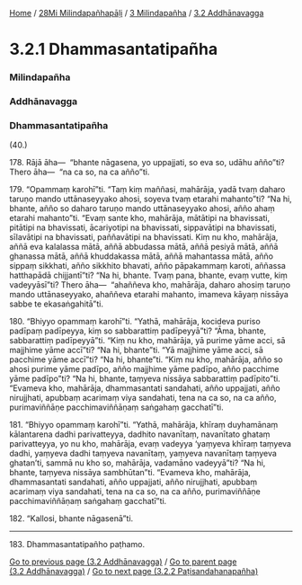 
[Home](/) / [28Mi Milindapañhapāḷi](/tipitaka/28Mi.md) / [3 Milindapañha](/tipitaka/28Mi/3.md) / [3.2 Addhānavagga](/tipitaka/28Mi/3/3.2.md)

# 3.2.1 Dhammasantatipañha

### Milindapañha

### Addhānavagga

### Dhammasantatipañha

(40.)

178\. Rājā āha—  “bhante nāgasena, yo uppajjati, so eva so, udāhu añño”ti? Thero āha—  “na ca so, na ca añño”ti.

179\. “Opammaṃ karohī”ti. “Taṃ kiṃ maññasi, mahārāja, yadā tvaṃ daharo taruṇo mando uttānaseyyako ahosi, soyeva tvaṃ etarahi mahanto”ti? “Na hi, bhante, añño so daharo taruṇo mando uttānaseyyako ahosi, añño ahaṃ etarahi mahanto”ti. “Evaṃ sante kho, mahārāja, mātātipi na bhavissati, pitātipi na bhavissati, ācariyotipi na bhavissati, sippavātipi na bhavissati, sīlavātipi na bhavissati, paññavātipi na bhavissati. Kiṃ nu kho, mahārāja, aññā eva kalalassa mātā, aññā abbudassa mātā, aññā pesiyā mātā, aññā ghanassa mātā, aññā khuddakassa mātā, aññā mahantassa mātā, añño sippaṃ sikkhati, añño sikkhito bhavati, añño pāpakammaṃ karoti, aññassa hatthapādā chijjantī”ti? “Na hi, bhante. Tvaṃ pana, bhante, evaṃ vutte, kiṃ vadeyyāsī”ti? Thero āha—  “ahaññeva kho, mahārāja, daharo ahosiṃ taruṇo mando uttānaseyyako, ahaññeva etarahi mahanto, imameva kāyaṃ nissāya sabbe te ekasaṅgahitā”ti.

180\. “Bhiyyo opammaṃ karohī”ti. “Yathā, mahārāja, kocideva puriso padīpaṃ padīpeyya, kiṃ so sabbarattiṃ padīpeyyā”ti? “Āma, bhante, sabbarattiṃ padīpeyyā”ti. “Kiṃ nu kho, mahārāja, yā purime yāme acci, sā majjhime yāme accī”ti? “Na hi, bhante”ti. “Yā majjhime yāme acci, sā pacchime yāme accī”ti? “Na hi, bhante”ti. “Kiṃ nu kho, mahārāja, añño so ahosi purime yāme padīpo, añño majjhime yāme padīpo, añño pacchime yāme padīpo”ti? “Na hi, bhante, taṃyeva nissāya sabbarattiṃ padīpito”ti. “Evameva kho, mahārāja, dhammasantati sandahati, añño uppajjati, añño nirujjhati, apubbaṃ acarimaṃ viya sandahati, tena na ca so, na ca añño, purimaviññāṇe pacchimaviññāṇaṃ saṅgahaṃ gacchatī”ti.

181\. “Bhiyyo opammaṃ karohī”ti. “Yathā, mahārāja, khīraṃ duyhamānaṃ kālantarena dadhi parivatteyya, dadhito navanītaṃ, navanītato ghataṃ parivatteyya, yo nu kho, mahārāja, evaṃ vadeyya ‘yaṃyeva khīraṃ taṃyeva dadhi, yaṃyeva dadhi taṃyeva navanītaṃ, yaṃyeva navanītaṃ taṃyeva ghatan’ti, sammā nu kho so, mahārāja, vadamāno vadeyyā”ti? “Na hi, bhante, taṃyeva nissāya sambhūtan”ti. “Evameva kho, mahārāja, dhammasantati sandahati, añño uppajjati, añño nirujjhati, apubbaṃ acarimaṃ viya sandahati, tena na ca so, na ca añño, purimaviññāṇe pacchimaviññāṇaṃ saṅgahaṃ gacchatī”ti.

182\. “Kallosi, bhante nāgasenā”ti.

---

183\. Dhammasantatipañho paṭhamo.



[Go to previous page (3.2 Addhānavagga)](/tipitaka/28Mi/3/3.2.md) / [Go to parent page (3.2 Addhānavagga)](/tipitaka/28Mi/3/3.2.md) / [Go to next page (3.2.2 Paṭisandahanapañha)](/tipitaka/28Mi/3/3.2/3.2.2.md)


